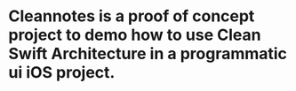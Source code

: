 # Cleannotes is a proof of concept project to demo how to use Clean Swift Architecture in a programmatic ui iOS project. 
